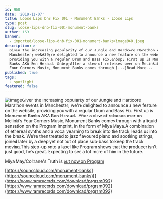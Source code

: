 ```yaml
---
id: 960
date: '2019-11-07'
title: Loose Lips DnB Fix 001 - Monument Banks - Loose Lips
type: post
slug: loose-lips-dnb-fix-001-monument-banks
author: 153
banner:
  - imported/loose-lips-dnb-fix-001-monument-banks/image960.jpeg
description: >-
  Given the increasing popularity of our Jungle and Hardcore Marathon events in
  Manchester; we&#39;re delighted to announce a new feature on the website,
  providing you with a regular Drum and Bass Fix.&nbsp; First up is Monument
  Banks AKA Ben Heraud. &nbsp;After a slew of releases over on Melinki&rsquo;s
  Four Corners Music, Monument Banks comes through [...]Read More...
published: true
tags:
  - spotlight
featured: false
---
```

![image](../imported/loose-lips-dnb-fix-001-monument-banks/image960.jpeg)Given the increasing popularity of our Jungle and Hardcore Marathon events in Manchester; we're delighted to announce a new feature on the website, providing you with a regular Drum and Bass Fix. First up is Monument Banks AKA Ben Heraud.  After a slew of releases over on Melinki’s Four Corners Music, Monument Banks comes through with a liquid sensation on the Program imprint, in the form of Miya Maya.A combination of ethereal synths and a vocal yearning to break into the track, leads us into the break. We're then treated to jazz flavoured piano and soothing strings, joined later by a deep yet not out of place sub-bass to keep the track moving.This step-up onto a label like Program shows that the producer isn’t just good, he’s great. Expecting to see a lot more of him in the future.

Miya May/Coltrane's Truth is [out now on Program](https://www.ramrecords.com/download/prgram092)

[](https://soundcloud.com/monument-banks)[https://soundcloud.com/monument-banks](https://soundcloud.com/monument-banks)[](https://www.ramrecords.com/download/prgram092)[https://www.ramrecords.com/download/prgram092](https://www.ramrecords.com/download/prgram092)